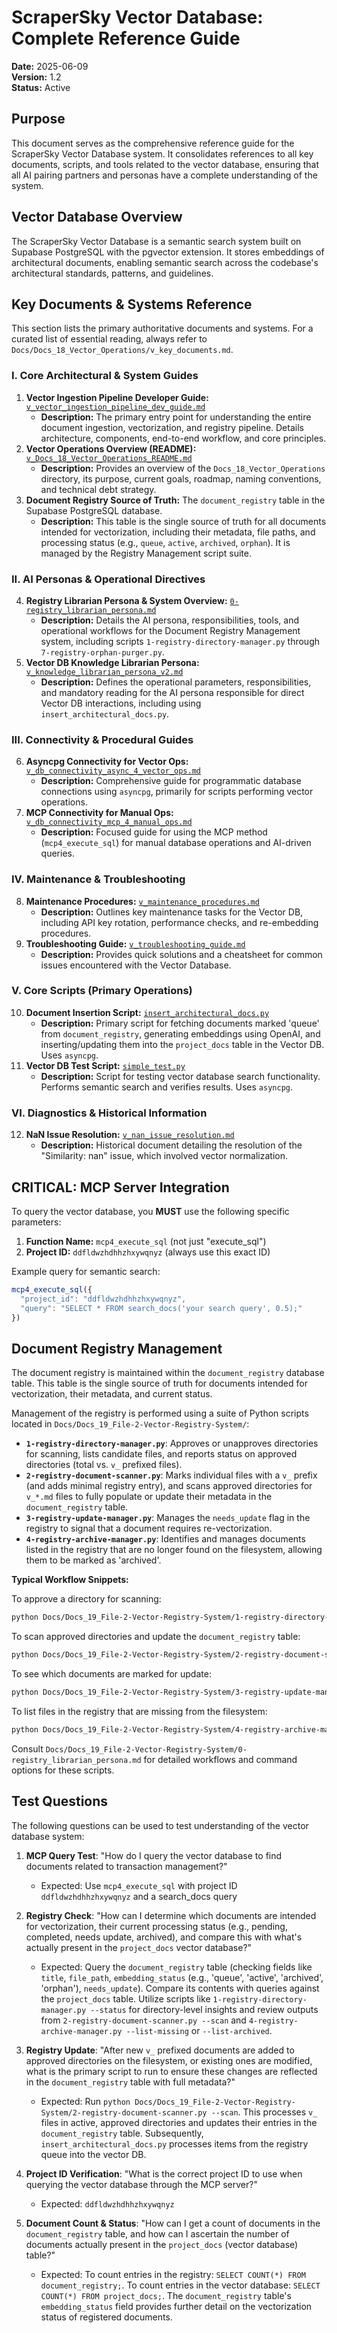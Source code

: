 # ScraperSky Vector Database: Complete Reference Guide

**Date:** 2025-06-09  
**Version:** 1.2  
**Status:** Active  

## Purpose

This document serves as the comprehensive reference guide for the ScraperSky Vector Database system. It consolidates references to all key documents, scripts, and tools related to the vector database, ensuring that all AI pairing partners and personas have a complete understanding of the system.

## Vector Database Overview

The ScraperSky Vector Database is a semantic search system built on Supabase PostgreSQL with the pgvector extension. It stores embeddings of architectural documents, enabling semantic search across the codebase's architectural standards, patterns, and guidelines.

## Key Documents & Systems Reference

This section lists the primary authoritative documents and systems. For a curated list of essential reading, always refer to `Docs/Docs_18_Vector_Operations/v_key_documents.md`.

### I. Core Architectural & System Guides

1.  **Vector Ingestion Pipeline Developer Guide:** [`v_vector_ingestion_pipeline_dev_guide.md`](../../Docs_19_File-2-Vector-Registry-System/v_vector_ingestion_pipeline_dev_guide.md)
    *   **Description:** The primary entry point for understanding the entire document ingestion, vectorization, and registry pipeline. Details architecture, components, end-to-end workflow, and core principles.
2.  **Vector Operations Overview (README):** [`v_Docs_18_Vector_Operations_README.md`](../v_Docs_18_Vector_Operations_README.md)
    *   **Description:** Provides an overview of the `Docs_18_Vector_Operations` directory, its purpose, current goals, roadmap, naming conventions, and technical debt strategy.
3.  **Document Registry Source of Truth:** The `document_registry` table in the Supabase PostgreSQL database.
    *   **Description:** This table is the single source of truth for all documents intended for vectorization, including their metadata, file paths, and processing status (e.g., `queue`, `active`, `archived`, `orphan`). It is managed by the Registry Management script suite.

### II. AI Personas & Operational Directives

4.  **Registry Librarian Persona & System Overview:** [`0-registry_librarian_persona.md`](../../Docs_19_File-2-Vector-Registry-System/0-registry_librarian_persona.md)
    *   **Description:** Details the AI persona, responsibilities, tools, and operational workflows for the Document Registry Management system, including scripts `1-registry-directory-manager.py` through `7-registry-orphan-purger.py`.
5.  **Vector DB Knowledge Librarian Persona:** [`v_knowledge_librarian_persona_v2.md`](../v_knowledge_librarian_persona_v2.md)
    *   **Description:** Defines the operational parameters, responsibilities, and mandatory reading for the AI persona responsible for direct Vector DB interactions, including using `insert_architectural_docs.py`.

### III. Connectivity & Procedural Guides

6.  **Asyncpg Connectivity for Vector Ops:** [`v_db_connectivity_async_4_vector_ops.md`](./v_db_connectivity_async_4_vector_ops.md)
    *   **Description:** Comprehensive guide for programmatic database connections using `asyncpg`, primarily for scripts performing vector operations.
7.  **MCP Connectivity for Manual Ops:** [`v_db_connectivity_mcp_4_manual_ops.md`](./v_db_connectivity_mcp_4_manual_ops.md)
    *   **Description:** Focused guide for using the MCP method (`mcp4_execute_sql`) for manual database operations and AI-driven queries.

### IV. Maintenance & Troubleshooting

8.  **Maintenance Procedures:** [`v_maintenance_procedures.md`](./v_maintenance_procedures.md)
    *   **Description:** Outlines key maintenance tasks for the Vector DB, including API key rotation, performance checks, and re-embedding procedures.
9.  **Troubleshooting Guide:** [`v_troubleshooting_guide.md`](./v_troubleshooting_guide.md)
    *   **Description:** Provides quick solutions and a cheatsheet for common issues encountered with the Vector Database.

### V. Core Scripts (Primary Operations)

10. **Document Insertion Script:** [`insert_architectural_docs.py`](../Scripts/insert_architectural_docs.py)
    *   **Description:** Primary script for fetching documents marked 'queue' from `document_registry`, generating embeddings using OpenAI, and inserting/updating them into the `project_docs` table in the Vector DB. Uses `asyncpg`.
11. **Vector DB Test Script:** [`simple_test.py`](../Scripts/simple_test.py)
    *   **Description:** Script for testing vector database search functionality. Performs semantic search and verifies results. Uses `asyncpg`.

### VI. Diagnostics & Historical Information

12. **NaN Issue Resolution:** [`v_nan_issue_resolution.md`](./v_nan_issue_resolution.md)
    *   **Description:** Historical document detailing the resolution of the "Similarity: nan" issue, which involved vector normalization.

## CRITICAL: MCP Server Integration

To query the vector database, you **MUST** use the following specific parameters:

1. **Function Name:** `mcp4_execute_sql` (not just "execute_sql")
2. **Project ID:** `ddfldwzhdhhzhxywqnyz` (always use this exact ID)

Example query for semantic search:
```javascript
mcp4_execute_sql({
  "project_id": "ddfldwzhdhhzhxywqnyz",
  "query": "SELECT * FROM search_docs('your search query', 0.5);"
})
```

## Document Registry Management

The document registry is maintained within the `document_registry` database table. This table is the single source of truth for documents intended for vectorization, their metadata, and current status.

Management of the registry is performed using a suite of Python scripts located in `Docs/Docs_19_File-2-Vector-Registry-System/`:
- **`1-registry-directory-manager.py`**: Approves or unapproves directories for scanning, lists candidate files, and reports status on approved directories (total vs. `v_` prefixed files).
- **`2-registry-document-scanner.py`**: Marks individual files with a `v_` prefix (and adds minimal registry entry), and scans approved directories for `v_*.md` files to fully populate or update their metadata in the `document_registry` table.
- **`3-registry-update-manager.py`**: Manages the `needs_update` flag in the registry to signal that a document requires re-vectorization.
- **`4-registry-archive-manager.py`**: Identifies and manages documents listed in the registry that are no longer found on the filesystem, allowing them to be marked as 'archived'.

**Typical Workflow Snippets:**

To approve a directory for scanning:
```bash
python Docs/Docs_19_File-2-Vector-Registry-System/1-registry-directory-manager.py --approve /path/to/your/docs_subdir
```

To scan approved directories and update the `document_registry` table:
```bash
python Docs/Docs_19_File-2-Vector-Registry-System/2-registry-document-scanner.py --scan
```

To see which documents are marked for update:
```bash
python Docs/Docs_19_File-2-Vector-Registry-System/3-registry-update-manager.py --list-updates
```

To list files in the registry that are missing from the filesystem:
```bash
python Docs/Docs_19_File-2-Vector-Registry-System/4-registry-archive-manager.py --list-missing
```

Consult `Docs/Docs_19_File-2-Vector-Registry-System/0-registry_librarian_persona.md` for detailed workflows and command options for these scripts.

## Test Questions

The following questions can be used to test understanding of the vector database system:

1. **MCP Query Test**: "How do I query the vector database to find documents related to transaction management?"
   - Expected: Use `mcp4_execute_sql` with project ID `ddfldwzhdhhzhxywqnyz` and a search_docs query

2. **Registry Check**: "How can I determine which documents are intended for vectorization, their current processing status (e.g., pending, completed, needs update, archived), and compare this with what's actually present in the `project_docs` vector database?"
   - Expected: Query the `document_registry` table (checking fields like `title`, `file_path`, `embedding_status` (e.g., 'queue', 'active', 'archived', 'orphan'), `needs_update`). Compare its contents with queries against the `project_docs` table. Utilize scripts like `1-registry-directory-manager.py --status` for directory-level insights and review outputs from `2-registry-document-scanner.py --scan` and `4-registry-archive-manager.py --list-missing` or `--list-archived`.

3. **Registry Update**: "After new `v_` prefixed documents are added to approved directories on the filesystem, or existing ones are modified, what is the primary script to run to ensure these changes are reflected in the `document_registry` table with full metadata?"
   - Expected: Run `python Docs/Docs_19_File-2-Vector-Registry-System/2-registry-document-scanner.py --scan`. This processes `v_` files in active, approved directories and updates their entries in the `document_registry` table. Subsequently, `insert_architectural_docs.py` processes items from the registry queue into the vector DB.

4. **Project ID Verification**: "What is the correct project ID to use when querying the vector database through the MCP server?"
   - Expected: `ddfldwzhdhhzhxywqnyz`

5. **Document Count & Status**: "How can I get a count of documents in the `document_registry` table, and how can I ascertain the number of documents actually present in the `project_docs` (vector database) table?"
   - Expected: To count entries in the registry: `SELECT COUNT(*) FROM document_registry;`. To count entries in the vector database: `SELECT COUNT(*) FROM project_docs;`. The `document_registry` table's `embedding_status` field provides further detail on the vectorization status of registered documents.
